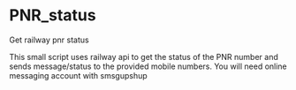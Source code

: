 # PNR_status
Get railway pnr status

This small script uses railway api to get the status of the PNR number and sends message/status to the provided mobile numbers.
You will need online messaging account with smsgupshup
